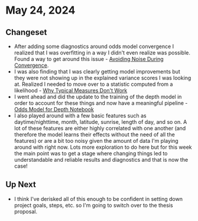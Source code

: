 # May 24, 2024

## Changeset

- After adding some diagnostics around odds model convergence I realized that I was overfitting in a way I didn't even realize was possible. Found a way to get around this issue - [Avoiding Noise During Convergence](https://github.com/networkearth/mirrorverse/wiki/Odds-Modeling#avoiding-noise-during-convergence).
- I was also finding that I was clearly getting model improvements but they were not showing up in the explained variance scores I was looking at. Realized I needed to move over to a statistic computed from a likelihood - [Why Typical Measures Don't Work](https://github.com/networkearth/mirrorverse/wiki/Odds-Modeling#why-typical-measures-dont-work---likelihood)
- I went ahead and did the update to the training of the depth model in order to account for these things and now have a meaningful pipeline - [Odds Model for Depth Notebook](https://github.com/networkearth/mirrorverse/blob/main/docs/studies/Odds_Model_Depth.ipynb)
- I also played around with a few basic features such as daytime/nighttime, month, latitude, sunrise, length of day, and so on. A lot of these features are either highly correlated with one another (and therefore the model learns their effects without the need of all the features) or are a bit too noisy given the amount of data I'm playing around with right now. Lots more exploration to do here but for this week the main point was to get a stage where changing things led to understandable and reliable results and diagnostics and that is now the case!

## Up Next

- I think I've derisked all of this enough to be confident in setting down project goals, steps, etc. so I'm going to switch over to the thesis proposal. 
